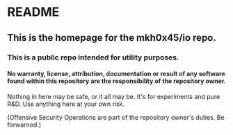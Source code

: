 # README

## This is the homepage for the mkh0x45/io repo. 

### This is a public repo intended for utility purposes. 

#### No warranty, license, attribution, documentation or result of any software found within this repository are the responsibility of the repository owner. 

Nothing in here may be safe, or it all may be. It's for experiments and pure R&D. Use anything here at your own risk. 

(Offensive Security Operations are part of the repository owner's duties. Be forwarned.)

